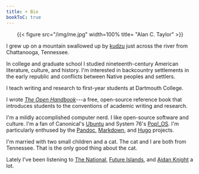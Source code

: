 ```yaml
---
title: + Bio
bookToC: true
---
```



<div style="text-align:center">{{< figure src="/img/me.jpg" width=100% title= "Alan C. Taylor" >}}</div>
 
I grew up on a mountain swallowed up by [kudzu](https://en.wikipedia.org/wiki/Kudzu) just across the river from Chattanooga, Tennessee. 

In college and graduate school I studied nineteenth-century American literature, culture, and history. I'm interested in backcountry settlements in the early republic and conflicts between Native peoples and settlers. 

I teach writing and research to first-year students at Dartmouth College.

I wrote [*The Open Handbook*](/resources/open-handbook)---a free, open-source reference book that introduces students to the conventions of academic writing and research. 

I'm a mildly accomplished computer nerd. I like open-source software and culture. I'm a fan of Canonical's [Ubuntu](https://ubuntu.com) and System 76's [Pop!_OS](https://pop.system76.com/). I'm particularly enthused by the [Pandoc](https://pandoc.org/), [Markdown](https://daringfireball.net/projects/markdown/syntax), and [Hugo](https://gohugo.io/) projects.

I'm married with two small children and a cat. The cat and I are both from Tennessee. That is the only good thing about the cat. 

Lately I've been listening to [The National](https://americanmary.com/), [Future Islands](https://future-islands.com/), and [Aidan Knight](https://www.aidanknight.com/) a lot. 





